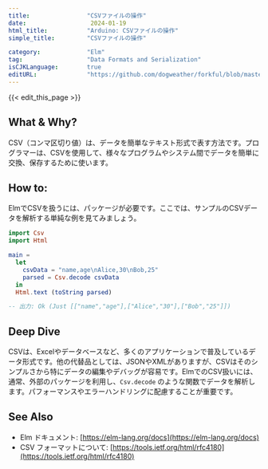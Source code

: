 ```yaml
---
title:                "CSVファイルの操作"
date:                  2024-01-19
html_title:           "Arduino: CSVファイルの操作"
simple_title:         "CSVファイルの操作"

category:             "Elm"
tag:                  "Data Formats and Serialization"
isCJKLanguage:        true
editURL:              "https://github.com/dogweather/forkful/blob/master/content/ja/elm/working-with-csv.md"
---
```


{{< edit_this_page >}}

## What & Why?
CSV（コンマ区切り値）は、データを簡単なテキスト形式で表す方法です。プログラマーは、CSVを使用して、様々なプログラムやシステム間でデータを簡単に交換、保存するために使います。

## How to:
ElmでCSVを扱うには、パッケージが必要です。ここでは、サンプルのCSVデータを解析する単純な例を見てみましょう。

```Elm
import Csv
import Html

main =
  let
    csvData = "name,age\nAlice,30\nBob,25"
    parsed = Csv.decode csvData
  in
  Html.text (toString parsed)

-- 出力: Ok (Just [["name","age"],["Alice","30"],["Bob","25"]])
```

## Deep Dive
CSVは、Excelやデータベースなど、多くのアプリケーションで普及しているデータ形式です。他の代替品としては、JSONやXMLがありますが、CSVはそのシンプルさから特にデータの編集やデバッグが容易です。ElmでのCSV扱いには、通常、外部のパッケージを利用し、`Csv.decode` のような関数でデータを解析します。パフォーマンスやエラーハンドリングに配慮することが重要です。

## See Also
- Elm ドキュメント: [https://elm-lang.org/docs](https://elm-lang.org/docs)
- CSV フォーマットについて: [https://tools.ietf.org/html/rfc4180](https://tools.ietf.org/html/rfc4180)
